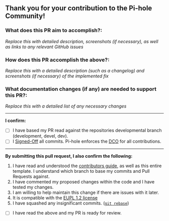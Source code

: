 ## Thank you for your contribution to the Pi-hole Community! 
<!-- 
Please read the comments below to help us consider your Pull Request.

We are all volunteers and completing the process outlined will help us review your commits quicker.
-->

### **What does this PR aim to accomplish?:**

*Replace this with detailed description, screenshots (if necessary), as well as links to any relevant GitHub issues*


### **How does this PR accomplish the above?:**

*Replace this with a detailed description (such as a changelog) and screenshots (if necessary) of the implemented fix*


### **What documentation changes (if any) are needed to support this PR?:**

*Replace this with a detailed list of any necessary changes*


---
**I confirm:**
<!-- Check the boxes to confirm -->
- [ ] I have based my PR read against the repositories developmental branch (development, devel, dev).
- [ ] I [Signed-Off](https://docs.pi-hole.net/guides/github/how-to-signoff/) all commits. Pi-hole enforces the [DCO](https://docs.pi-hole.net/guides/github/dco/) for all contributions.

---
**By submitting this pull request, I also confirm the following:** 

1. I have read and understood the [contributors guide](https://docs.pi-hole.net/guides/github/contributing/), as well as this entire template. I understand which branch to base my commits and Pull Requests against. 
2. I have commented my proposed changes within the code and I have tested my changes.
3. I am willing to help maintain this change if there are issues with it later.
4. It is compatible with the [EUPL 1.2 license](https://opensource.org/licenses/EUPL-1.1)
5. I have squashed any insignificant commits. ([`git rebase`](http://gitready.com/advanced/2009/02/10/squashing-commits-with-rebase.html))

<!-- Check this box to confirm -->
- [ ] I have read the above and my PR is ready for review.
